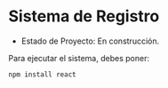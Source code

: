 <h1> Sistema de Registro</h1>

- Estado de Proyecto: En construcción.

Para ejecutar el sistema, debes poner:

```npm install react```
